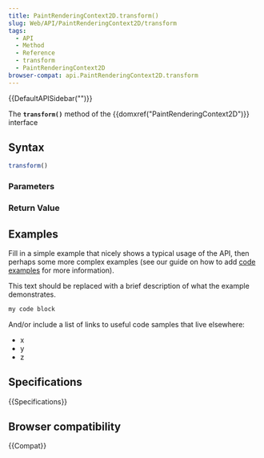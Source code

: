 ```yaml
---
title: PaintRenderingContext2D.transform()
slug: Web/API/PaintRenderingContext2D/transform
tags:
  - API
  - Method
  - Reference
  - transform
  - PaintRenderingContext2D
browser-compat: api.PaintRenderingContext2D.transform
---
```

{{DefaultAPISidebar("")}}

The **`transform()`** method of the {{domxref("PaintRenderingContext2D")}} interface 

## Syntax

```js
transform()
```

### Parameters



### Return Value



## Examples

Fill in a simple example that nicely shows a typical usage of the API, then perhaps some more complex examples (see our guide on how to add [code examples](/en-US/docs/MDN/Contribute/Structures/Code_examples) for more information).

This text should be replaced with a brief description of what the example demonstrates.

```js
my code block
```

And/or include a list of links to useful code samples that live elsewhere:

*   x
*   y
*   z

## Specifications

{{Specifications}}

## Browser compatibility

{{Compat}}

